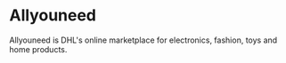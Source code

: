 
# Allyouneed

<div class="container-toc"></div>

Allyouneed is DHL's online marketplace for electronics, fashion, toys and home products.